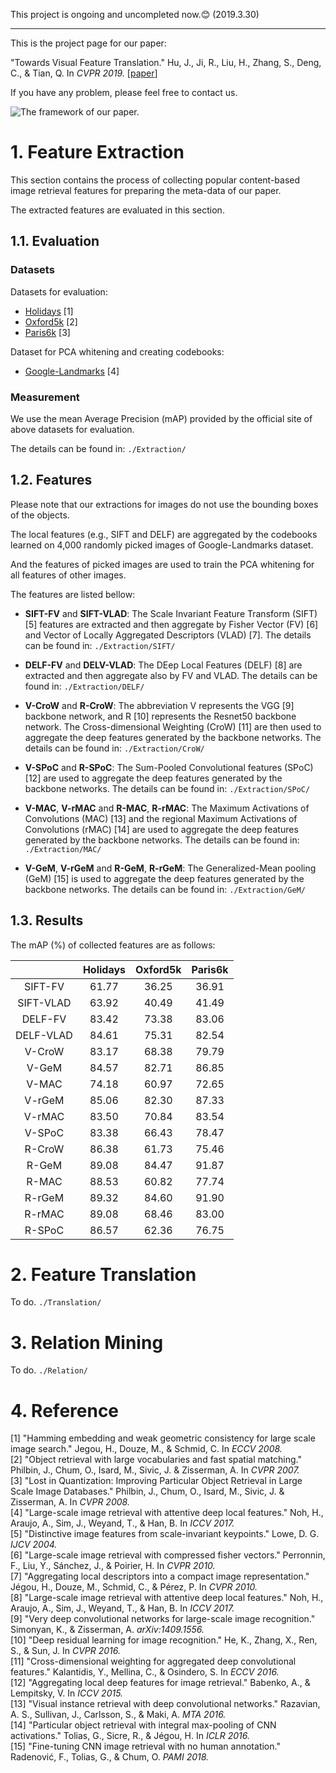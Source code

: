 This project is ongoing and uncompleted now.:blush: (2019.3.30)
***

This is the project page for our paper:

"Towards Visual Feature Translation." Hu, J., Ji, R., Liu, H., Zhang, S., Deng, C., & Tian, Q. In *CVPR 2019.* \[[paper](https://arxiv.org/abs/1812.00573)\]

If you have any problem, please feel free to contact us.

![The framework of our paper.](https://github.com/hujiecpp/VisualFeatureTranslation/blob/master/Figures/Framework.png)
# 1. Feature Extraction

This section contains the process of collecting popular content-based image retrieval features for preparing the meta-data of our paper.

The extracted features are evaluated in this section.

## 1.1. Evaluation
### Datasets
Datasets for evaluation:  
- [Holidays](http://lear.inrialpes.fr/people/jegou/data.php#holidays) [1]
- [Oxford5k](http://www.robots.ox.ac.uk/~vgg/data/oxbuildings/) [2]
- [Paris6k](http://www.robots.ox.ac.uk/~vgg/data/parisbuildings/) [3]

Dataset for PCA whitening and creating codebooks:
- [Google-Landmarks](https://www.kaggle.com/c/landmark-retrieval-challenge) [4]

### Measurement
We use the mean Average Precision (mAP) provided by the official site of above datasets for evaluation.

The details can be found in: `./Extraction/`

## 1.2. Features
Please note that our extractions for images do not use the bounding boxes of the objects.

The local features (e.g., SIFT and DELF) are aggregated by the codebooks learned on 4,000 randomly picked images of Google-Landmarks dataset.

And the features of picked images are used to train the PCA whitening for all features of other images.

The features are listed bellow:

- **SIFT-FV** and **SIFT-VLAD**: The Scale Invariant Feature Transform (SIFT) [5] features are extracted and then aggregate by Fisher Vector (FV) [6] and Vector of Locally Aggregated Descriptors (VLAD) [7]. The details can be found in: `./Extraction/SIFT/`

- **DELF-FV** and **DELV-VLAD**: The DEep Local Features (DELF) [8] are extracted and then aggregate also by FV and VLAD. The details can be found in: `./Extraction/DELF/`

- **V-CroW** and **R-CroW**: The abbreviation V represents the VGG [9] backbone network, and R [10] represents the Resnet50 backbone network. The Cross-dimensional Weighting (CroW) [11] are then used to aggregate the deep features generated by the backbone networks. The details can be found in: `./Extraction/CroW/`

- **V-SPoC** and **R-SPoC**: The Sum-Pooled Convolutional features (SPoC) [12] are used to aggregate the deep features generated by the backbone networks. The details can be found in: `./Extraction/SPoC/`

- **V-MAC**, **V-rMAC** and **R-MAC**, **R-rMAC**: The Maximum Activations of Convolutions (MAC) [13] and the regional Maximum Activations of Convolutions (rMAC) [14] are used to aggregate the deep features generated by the backbone networks. The details can be found in: `./Extraction/MAC/`

- **V-GeM**, **V-rGeM** and **R-GeM**, **R-rGeM**: The Generalized-Mean pooling (GeM) [15] is used to aggregate the deep features generated by the backbone networks. The details can be found in: `./Extraction/GeM/`

## 1.3. Results
The mAP (%) of collected features are as follows:

|          | Holidays | Oxford5k | Paris6k |
|   :---:  |:--------:|:--------:|:-------:|
|SIFT-FV   |61.77     |36.25     |36.91    |
|SIFT-VLAD |63.92     |40.49     |41.49    |
|DELF-FV   |83.42     |73.38     |83.06    |
|DELF-VLAD |84.61     |75.31     |82.54    |
|V-CroW    |83.17     |68.38     |79.79    |
|V-GeM     |84.57     |82.71     |86.85    |
|V-MAC     |74.18     |60.97     |72.65    |
|V-rGeM    |85.06     |82.30     |87.33    |
|V-rMAC    |83.50     |70.84     |83.54    |
|V-SPoC    |83.38     |66.43     |78.47    |
|R-CroW    |86.38     |61.73     |75.46    |
|R-GeM     |89.08     |84.47     |91.87    |
|R-MAC     |88.53     |60.82     |77.74    |
|R-rGeM    |89.32     |84.60     |91.90    |
|R-rMAC    |89.08     |68.46     |83.00    |
|R-SPoC    |86.57     |62.36     |76.75    |

# 2. Feature Translation

To do.
`./Translation/`

# 3. Relation Mining

To do.
`./Relation/`

# 4. Reference
[1] "Hamming embedding and weak geometric consistency for large scale image search." Jegou, H., Douze, M., & Schmid, C. In *ECCV 2008.*  
[2] "Object retrieval with large vocabularies and fast spatial matching." Philbin, J., Chum, O., Isard, M., Sivic, J. & Zisserman, A. In *CVPR 2007.*  
[3] "Lost in Quantization: Improving Particular Object Retrieval in Large Scale Image Databases." Philbin, J., Chum, O., Isard, M., Sivic, J. & Zisserman, A. In *CVPR 2008.*  
[4] "Large-scale image retrieval with attentive deep local features." Noh, H., Araujo, A., Sim, J., Weyand, T., & Han, B. In *ICCV 2017.*  
[5] "Distinctive image features from scale-invariant keypoints." Lowe, D. G. *IJCV 2004.*  
[6] "Large-scale image retrieval with compressed fisher vectors." Perronnin, F., Liu, Y., Sánchez, J., & Poirier, H. In *CVPR 2010.*  
[7] "Aggregating local descriptors into a compact image representation." Jégou, H., Douze, M., Schmid, C., & Pérez, P. In *CVPR 2010.*  
[8] "Large-scale image retrieval with attentive deep local features." Noh, H., Araujo, A., Sim, J., Weyand, T., & Han, B. In *ICCV 2017.*  
[9] "Very deep convolutional networks for large-scale image recognition." Simonyan, K., & Zisserman, A. *arXiv:1409.1556.*  
[10] "Deep residual learning for image recognition." He, K., Zhang, X., Ren, S., & Sun, J. In *CVPR 2016.*  
[11] "Cross-dimensional weighting for aggregated deep convolutional features." Kalantidis, Y., Mellina, C., & Osindero, S. In *ECCV 2016.*  
[12] "Aggregating local deep features for image retrieval." Babenko, A., & Lempitsky, V. In *ICCV 2015.*  
[13] "Visual instance retrieval with deep convolutional networks." Razavian, A. S., Sullivan, J., Carlsson, S., & Maki, A. *MTA 2016.*  
[14] "Particular object retrieval with integral max-pooling of CNN activations." Tolias, G., Sicre, R., & Jégou, H. In *ICLR 2016.*  
[15] "Fine-tuning CNN image retrieval with no human annotation." Radenović, F., Tolias, G., & Chum, O. *PAMI 2018.*  
